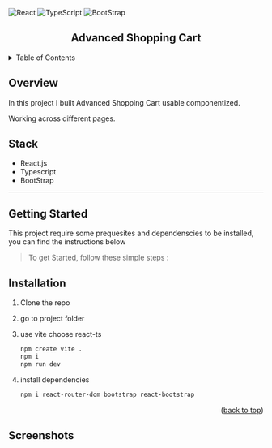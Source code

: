 <div id="top"></div>

![React](https://img.shields.io/badge/-ReactJs-61DAFB?logo=react&logoColor=white&style=for-the-badge)
![TypeScript](https://img.shields.io/badge/TypeScript-007ACC?style=for-the-badge&logo=typescript&logoColor=white)
![BootStrap](https://img.shields.io/badge/Bootstrap-563D7C?style=for-the-badge&logo=bootstrap&logoColor=white)

<!-- PROJECT LOGO -->
<div align="center">
  <h2 align="center">Advanced Shopping Cart</h2>
</div>

<!-- TABLE OF CONTENTS -->
<details>
  <summary>Table of Contents</summary>
  <ol>
    <li>
      <a href="#overview">Overview</a>
      <ul>
        <li><a href="#stack">Stack</a></li>
      </ul>
    </li>
    <li>
      <a href="#getting-started">Getting Started</a>
      <ul>
        <li><a href="#installation">Installation</a></li>
      </ul>
    </li>
    <li><a href="#screenshots">Screenshots</a></li>
  </ol>
</details>

<!-- ABOUT THE PROJECT -->

## Overview

In this project I built Advanced Shopping Cart usable componentized.

Working across different pages.

## Stack

- React.js
- Typescript
- BootStrap

---

<!-- GETTING STARTED -->

## Getting Started

This project require some prequesites and dependenscies to be installed, you can find the instructions below

> To get Started, follow these simple steps :

## Installation

1. Clone the repo

2. go to project folder

3. use vite choose react-ts

   ```bash
   npm create vite .
   npm i
   npm run dev
   ```

4. install dependencies
   ```bash
   npm i react-router-dom bootstrap react-bootstrap
   ```

<p align="right">(<a href="#top">back to top</a>)</p>

## Screenshots
